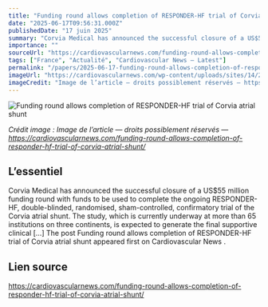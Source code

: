 ```yaml
---
title: "Funding round allows completion of RESPONDER-HF trial of Corvia atrial shunt"
date: "2025-06-17T09:56:31.000Z"
publishedDate: "17 juin 2025"
summary: "Corvia Medical has announced the successful closure of a US$55 million funding round with funds to be used to complete the ongoing RESPONDER-HF, double-blinded, randomised, sham-controlled, confirmatory trial of the Corvia atrial shunt. The study, which is currently underway at more than 65 institutions on three continents, is expected to generate the final supportive clinical [&#8230;] The post Funding round allows completion of RESPONDER-HF trial of Corvia atrial shunt appeared first on Cardiovascular News ."
importance: ""
sourceUrl: "https://cardiovascularnews.com/funding-round-allows-completion-of-responder-hf-trial-of-corvia-atrial-shunt/"
tags: ["France", "Actualité", "Cardiovascular News — Latest"]
permalink: "/papers/2025-06-17-funding-round-allows-completion-of-responder-hf-trial-of-corvia-atrial-shunt"
imageUrl: "https://cardiovascularnews.com/wp-content/uploads/sites/14/2020/11/4x5_Still01.jpg"
imageCredit: "Image de l’article — droits possiblement réservés — https://cardiovascularnews.com/funding-round-allows-completion-of-responder-hf-trial-of-corvia-atrial-shunt/"
---
```


![Funding round allows completion of RESPONDER-HF trial of Corvia atrial shunt](https://cardiovascularnews.com/wp-content/uploads/sites/14/2020/11/4x5_Still01.jpg)

*Crédit image : Image de l’article — droits possiblement réservés — https://cardiovascularnews.com/funding-round-allows-completion-of-responder-hf-trial-of-corvia-atrial-shunt/*

## L’essentiel

Corvia Medical has announced the successful closure of a US$55 million funding round with funds to be used to complete the ongoing RESPONDER-HF, double-blinded, randomised, sham-controlled, confirmatory trial of the Corvia atrial shunt. The study, which is currently underway at more than 65 institutions on three continents, is expected to generate the final supportive clinical [&#8230;] The post Funding round allows completion of RESPONDER-HF trial of Corvia atrial shunt appeared first on Cardiovascular News .

## Lien source

https://cardiovascularnews.com/funding-round-allows-completion-of-responder-hf-trial-of-corvia-atrial-shunt/
